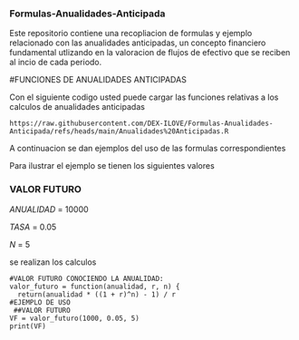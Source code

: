 ### Formulas-Anualidades-Anticipada
Este repositorio contiene una recopliacion de formulas y ejemplo relacionado con las anualidades anticipadas, un concepto financiero fundamental utlizando en la valoracion de flujos de efectivo que se reciben al incio de cada periodo.

#FUNCIONES DE ANUALIDADES ANTICIPADAS

Con el siguiente codigo usted puede cargar las funciones relativas a los calculos de anualidades anticipadas 

```{r}
https://raw.githubusercontent.com/DEX-ILOVE/Formulas-Anualidades-Anticipada/refs/heads/main/Anualidades%20Anticipadas.R
```
A continuacion se dan ejemplos del uso de las formulas correspondientes

Para ilustrar el ejemplo se tienen los siguientes valores 

### VALOR FUTURO

$ANUALIDAD$ = 10000

$TASA$ = 0.05

$N$ = 5

se realizan los calculos 
```{r}
#VALOR FUTURO CONOCIENDO LA ANUALIDAD: 
valor_futuro = function(anualidad, r, n) {
  return(anualidad * ((1 + r)^n) - 1) / r
#EJEMPLO DE USO 
 ##VALOR FUTURO 
VF = valor_futuro(1000, 0.05, 5)
print(VF)
```



